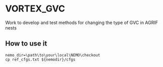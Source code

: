 # VORTEX_GVC
Work to develop and test methods for changing the type of GVC in AGRIF nests

## How to use it
```
nemo_dir=\path\to\your\local\NEMO\checkout
cp ref_cfgs.txt ${nemodir}/cfgs
```
